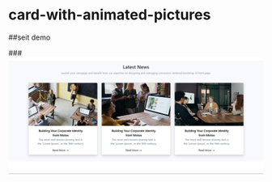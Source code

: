 # card-with-animated-pictures

##seit demo 

###![](https://github.com/Linamohamed89/card-with-animated-pictures/blob/main/screenshot.png)
